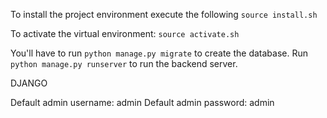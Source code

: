 To install the project environment execute the following `source install.sh`

To activate the virtual environment: `source activate.sh`

You'll have to run `python manage.py migrate` to create the database.
Run `python manage.py runserver` to run the backend server.

DJANGO

Default admin username: admin
Default admin password: admin